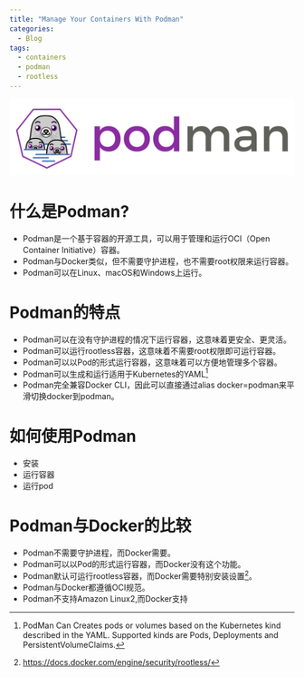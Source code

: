 ```yaml
---
title: "Manage Your Containers With Podman"
categories:
  - Blog
tags:
  - containers
  - podman
  - rootless
---
```

![ClickHouse](/assets/images/podman.svg "podman")
# 什么是Podman?
  - Podman是一个基于容器的开源工具，可以用于管理和运行OCI（Open Container Initiative）容器。
  - Podman与Docker类似，但不需要守护进程，也不需要root权限来运行容器。
  - Podman可以在Linux、macOS和Windows上运行。

# Podman的特点
  - Podman可以在没有守护进程的情况下运行容器，这意味着更安全、更灵活。
  - Podman可以运行rootless容器，这意味着不需要root权限即可运行容器。
  - Podman可以以Pod的形式运行容器，这意味着可以方便地管理多个容器。
  - Podman可以生成和运行适用于Kubernetes的YAML[^1]
  - Podman完全兼容Docker CLI，因此可以直接通过alias docker=podman来平滑切换docker到podman。


# 如何使用Podman
  - 安装
  - 运行容器
  - 运行pod

# Podman与Docker的比较
  - Podman不需要守护进程，而Docker需要。
  - Podman可以以Pod的形式运行容器，而Docker没有这个功能。
  - Podman默认可运行rootless容器，而Docker需要特别安装设置[^2]。
  - Podman与Docker都遵循OCI规范。
  - Podman不支持Amazon Linux2,而Docker支持


[^1]: PodMan Can Creates pods or volumes based on the Kubernetes kind described in the YAML. Supported kinds are Pods, Deployments and PersistentVolumeClaims.
[^2]: https://docs.docker.com/engine/security/rootless/
